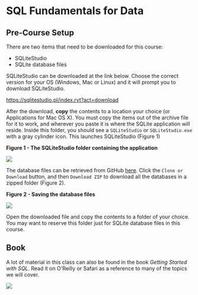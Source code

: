 # SQL Fundamentals for Data
## Pre-Course Setup

There are two items that need to be downloaded for this course:

* SQLiteStudio
* SQLite database files

SQLiteStudio can be downloaded at the link below.  Choose the correct version for your OS (Windows, Mac or Linux) and it will prompt you to download SQLiteStudio.

https://sqlitestudio.pl/index.rvt?act=download

After the download, **copy** the contents to a location your choice (or Applications for Mac OS X). You must copy the items out of the archive file for it to work, and wherever you paste it is where the SQLite application will reside. Inside this folder, you should see a `SQLiteStudio` or `SQLiteStudio.exe` with a gray cylinder icon. This launches SQLiteStudio (Figure 1)

**Figure 1 - The SQLiteStudio folder containing the application**

![](http://i.imgur.com/nrzze4p.png)

The database files can be retrieved from GitHub [here](https://github.com/thomasnield/oreilly_sql_fundamentals_for_data). Click the `Clone or Download` button, and then `Download ZIP` to download all the databases in a zipped folder (Figure 2).

**Figure 2 - Saving the database files**

![](http://i.imgur.com/jjJd9Pz.png)

Open the downloaded file and copy the contents to a folder of your choice. You may want to reserve this folder just for SQLite database files in this course.


## Book

A lot of material in this class can also be found in the book _Getting Started with SQL_. Read it on O'Reilly or Safari as a reference to many of the topics we will cover.

![](https://images-na.ssl-images-amazon.com/images/I/51A7fbsp0EL.jpg)
